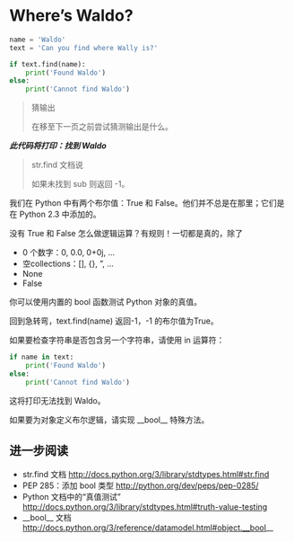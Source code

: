# Where’s Waldo?

```python
name = 'Waldo'
text = 'Can you find where Wally is?'

if text.find(name):
    print('Found Waldo')
else:
    print('Cannot find Waldo')
```

> 猜输出
>
> 在移至下一页之前尝试猜测输出是什么。

***此代码将打印：找到 Waldo***

> str.find 文档说
>
> 如果未找到 sub 则返回 -1。

我们在 Python 中有两个布尔值：True 和 False。他们并不总是在那里；它们是在 Python 2.3 中添加的。

没有 True 和 False 怎么做逻辑运算？有规则！一切都是真的，除了

- 0 个数字：0, 0.0, 0+0j, ...
- 空collections：[], {}, ”, ...
- None
- False

你可以使用内置的 bool 函数测试 Python 对象的真值。

回到急转弯，text.find(name) 返回-1，-1 的布尔值为True。

如果要检查字符串是否包含另一个字符串，请使用 in 运算符：

```python
if name in text:
    print('Found Waldo')
else:
    print('Cannot find Waldo')
```

这将打印无法找到 Waldo。

如果要为对象定义布尔逻辑，请实现 \_\_bool\_\_ 特殊方法。

## 进一步阅读

- str.find 文档
    http://docs.python.org/3/library/stdtypes.html#str.find
- PEP 285：添加 bool 类型
    http://python.org/dev/peps/pep-0285/
- Python 文档中的“真值测试”
    http://docs.python.org/3/library/stdtypes.html#truth-value-testing
- \_\_bool\_\_ 文档
    http://docs.python.org/3/reference/datamodel.html#object.__bool__